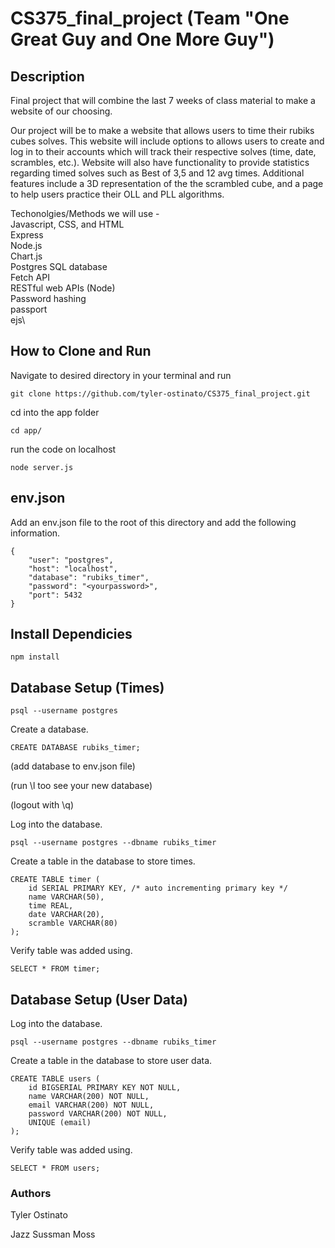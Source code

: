 # CS375_final_project (Team "One Great Guy and One More Guy")

## Description
Final project that will combine the last 7 weeks of class material to make a website of our choosing. 

Our project will be to make a website that allows users to time their rubiks cubes solves. This website will include options to allows users to create and log in to their accounts which will track their respective solves (time, date, scrambles, etc.). Website will also have functionality to provide statistics regarding timed solves such as Best of 3,5 and 12 avg times. Additional features include a 3D representation of the the scrambled cube, and a page to help users practice their OLL and PLL algorithms. 

Techonolgies/Methods we will use -\
Javascript, CSS, and HTML\
Express\
Node.js\
Chart.js\
Postgres SQL database\
Fetch API\
RESTful web APIs (Node)\
Password hashing\
passport\
ejs\

## How to Clone and Run
Navigate to desired directory in your terminal and run
```
git clone https://github.com/tyler-ostinato/CS375_final_project.git
```
cd into the app folder
```
cd app/
```
run the code on localhost
```
node server.js
```

## env.json
Add an env.json file to the root of this directory and add the following information.

```
{
	"user": "postgres",
	"host": "localhost",
	"database": "rubiks_timer",
	"password": "<yourpassword>",
	"port": 5432
}
```
## Install Dependicies
```
npm install  
```

## Database Setup (Times)
```
psql --username postgres
```
Create a database.
```
CREATE DATABASE rubiks_timer;
```
(add database to env.json file)

(run \l too see your new database)

(logout with \q)

Log into the database.
```
psql --username postgres --dbname rubiks_timer
```
Create a table in the database to store times.
```
CREATE TABLE timer (
    id SERIAL PRIMARY KEY, /* auto incrementing primary key */
    name VARCHAR(50),
    time REAL,
    date VARCHAR(20),
    scramble VARCHAR(80)
);
```
Verify table was added using.
```
SELECT * FROM timer;
```

## Database Setup (User Data)
Log into the database.
```
psql --username postgres --dbname rubiks_timer
```
Create a table in the database to store user data.
```
CREATE TABLE users (
    id BIGSERIAL PRIMARY KEY NOT NULL,
    name VARCHAR(200) NOT NULL,
    email VARCHAR(200) NOT NULL,
    password VARCHAR(200) NOT NULL,
    UNIQUE (email)
);
```
Verify table was added using.
```
SELECT * FROM users;
```

### Authors
Tyler Ostinato

Jazz Sussman Moss
